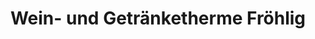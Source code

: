 ---
title: "Wein- und Getränketherme Fröhlig"
url: /ennigerloh/wein-und-getraenketherme-froehlig/
shop: Getränke
---